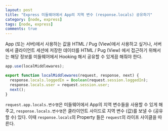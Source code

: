 ```yaml
---
layout: post
title: "Express 미들웨어에서 App의 지역 변수 (response.locals) 공유하기"
category: [node, express]
tags: [node, express]
comments: true
---
```


App (또는 서버)에서 사용하는 값을 HTML / Pug (View)에서 사용하고 싶거나, 서버에서 클라이언트 세션에 저장한 데이터를 HTML / Pug (View) 에서 접근하기 위해서는 해당 정보를 미들웨어에서 Hooking 해서 공유할 수 있게끔 해줘야 한다.

```javascript
app.use(localMiddlewares);
```

```javascript
export function localMiddlewares(request, response, next) {
  response.locals.loggedIn = Boolean(request.session.loggedIn);
  response.locals.user = request.session.user;
  next();
}
```

`request.app.locals.변수명`은 미들웨어에서 App의 지역 변수들을 사용할 수 있게 해주고, `response.locals.변수명`은 클라이언트 사이드로 지역 변수 (값)를 보낼 수 (공유할 수) 있다. 이때 `response.locals`의 Property 들은 `request`의 라이프 사이클을 따른다.

